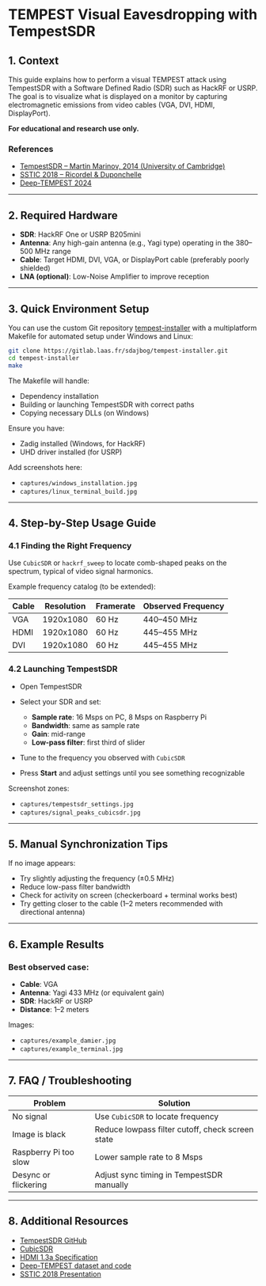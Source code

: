 # TEMPEST Visual Eavesdropping with TempestSDR

## 1. Context

This guide explains how to perform a visual TEMPEST attack using TempestSDR with a Software Defined Radio (SDR) such as HackRF or USRP. The goal is to visualize what is displayed on a monitor by capturing electromagnetic emissions from video cables (VGA, DVI, HDMI, DisplayPort).

**For educational and research use only.**

### References

* [TempestSDR – Martin Marinov, 2014 (University of Cambridge)](https://github.com/martinmarinov/TempestSDR)
* [SSTIC 2018 – Ricordel & Duponchelle](https://www.sstic.org/media/SSTIC2018/SSTIC-actes/risques_spc_dvi_et_hdmi-duponchelle_ricordel/SSTIC2018-Article-risques_spc_dvi_et_hdmi-duponchelle_ricordel.pdf)
* [Deep-TEMPEST 2024](https://arxiv.org/abs/2407.09717)

---

## 2. Required Hardware

* **SDR**: HackRF One or USRP B205mini
* **Antenna**: Any high-gain antenna (e.g., Yagi type) operating in the 380–500 MHz range
* **Cable**: Target HDMI, DVI, VGA, or DisplayPort cable (preferably poorly shielded)
* **LNA (optional)**: Low-Noise Amplifier to improve reception

---

## 3. Quick Environment Setup

You can use the custom Git repository [tempest-installer](https://gitlab.laas.fr/sdajbog/tempest-installer) with a multiplatform Makefile for automated setup under Windows and Linux:

```bash
git clone https://gitlab.laas.fr/sdajbog/tempest-installer.git
cd tempest-installer
make
```

The Makefile will handle:

* Dependency installation
* Building or launching TempestSDR with correct paths
* Copying necessary DLLs (on Windows)

Ensure you have:

* Zadig installed (Windows, for HackRF)
* UHD driver installed (for USRP)

Add screenshots here:

* `captures/windows_installation.jpg`
* `captures/linux_terminal_build.jpg`

---

## 4. Step-by-Step Usage Guide

### 4.1 Finding the Right Frequency

Use `CubicSDR` or `hackrf_sweep` to locate comb-shaped peaks on the spectrum, typical of video signal harmonics.

Example frequency catalog (to be extended):

| Cable | Resolution | Framerate | Observed Frequency |
| ----- | ---------- | --------- | ------------------ |
| VGA   | 1920x1080  | 60 Hz     | 440–450 MHz        |
| HDMI  | 1920x1080  | 60 Hz     | 445–455 MHz        |
| DVI   | 1920x1080  | 60 Hz     | 445–455 MHz        |

### 4.2 Launching TempestSDR

* Open TempestSDR
* Select your SDR and set:

  * **Sample rate**: 16 Msps on PC, 8 Msps on Raspberry Pi
  * **Bandwidth**: same as sample rate
  * **Gain**: mid-range
  * **Low-pass filter**: first third of slider
* Tune to the frequency you observed with `CubicSDR`
* Press **Start** and adjust settings until you see something recognizable

Screenshot zones:

* `captures/tempestsdr_settings.jpg`
* `captures/signal_peaks_cubicsdr.jpg`

---

## 5. Manual Synchronization Tips

If no image appears:

* Try slightly adjusting the frequency (±0.5 MHz)
* Reduce low-pass filter bandwidth
* Check for activity on screen (checkerboard + terminal works best)
* Try getting closer to the cable (1–2 meters recommended with directional antenna)

---

## 6. Example Results

### Best observed case:

* **Cable**: VGA
* **Antenna**: Yagi 433 MHz (or equivalent gain)
* **SDR**: HackRF or USRP
* **Distance**: 1–2 meters

Images:

* `captures/example_damier.jpg`
* `captures/example_terminal.jpg`

---

## 7. FAQ / Troubleshooting

| Problem               | Solution                                         |
| --------------------- | ------------------------------------------------ |
| No signal             | Use `CubicSDR` to locate frequency               |
| Image is black        | Reduce lowpass filter cutoff, check screen state |
| Raspberry Pi too slow | Lower sample rate to 8 Msps                      |
| Desync or flickering  | Adjust sync timing in TempestSDR manually        |

---

## 8. Additional Resources

* [TempestSDR GitHub](https://github.com/martinmarinov/TempestSDR)
* [CubicSDR](https://cubicsdr.com/)
* [HDMI 1.3a Specification](https://www.hdmi.org/spec)
* [Deep-TEMPEST dataset and code](https://github.com/emidan19/deep-tempest)
* [SSTIC 2018 Presentation](https://www.sstic.org/media/SSTIC2018/SSTIC-actes/risques_spc_dvi_et_hdmi-duponchelle_ricordel/SSTIC2018-Article-risques_spc_dvi_et_hdmi-duponchelle_ricordel.pdf)